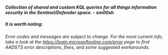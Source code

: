 ***Collection of shared and custom KQL queries for all things information security in the Sentinel/Defender space. - sm00sh***


##### It is worth noting:

*Error codes and messages are subject to change. For the most current info, take a look at the https://login.microsoftonline.com/error page to find AADSTS error descriptions, fixes, and some suggested workarounds.*
